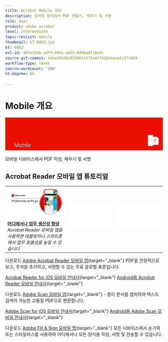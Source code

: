 ```yaml
---
title: Acrobat Mobile 개요
description: 모바일 장치에서 PDF 만들기, 채우기 및 서명
role: User
product: adobe acrobat
level: Intermediate
topic-revisit: mobile
thumbnail: KT-6863.jpg
kt: 6863
exl-id: d9fe154b-adf9-49da-ab15-6806a0f10edc
source-git-commit: 42ea703db2923063c572a4ff0102eeea1c1f3d19
workflow-type: tm+mt
source-wordcount: '199'
ht-degree: 0%

---
```


# Mobile 개요

![Acrobat Mobile 이미지](../assets/Hero-Mobile.png)

모바일 디바이스에서 PDF 작성, 채우기 및 서명

## Acrobat Reader 모바일 앱 튜토리얼

<table style="table-layout:fixed">
<tr>
  <td>
    <a href="../getting-started/productivity.md">
      <img alt="어디에서나 업무 생산성 향상" src="../assets/Productivity_1280.png" />
    </a>
    <div>
     <a href="../getting-started/productivity.md"><strong>어디에서나 업무 생산성 향상</strong></a>
    </div>
    <em>Acrobat Reader 모바일 앱을 사용하면 태블릿이나 스마트폰에서 업무 효율성을 높일 수 있습니다</em>
    <br>
  </td>
  <td>
   <img alt="스페이서" src="../assets/Whitespacer.png" />
    <div>
    <br>
  </td>
  <td>
   <img alt="스페이서" src="../assets/Whitespacer.png" />
    <div>
    <br>
  </td>
</tr>
</table>

다운로드 [Adobe Acrobat Reader 모바일 앱](https://www.adobe.com/acrobat/mobile/acrobat-reader.html){target=&quot;_blank&quot;} PDF을 안정적으로 보고, 주석을 추가하고, 서명할 수 있는 무료 글로벌 표준입니다.

[Acrobat Reader for iOS 모바일 안내서](https://www.adobe.com/devnet-docs/acrobat/ios/en/){target=&quot;_blank&quot;}
[Android용 Acrobat Reader 모바일 안내서](https://www.adobe.com/devnet-docs/acrobat/android/en/){target=&quot;_blank&quot;}

다운로드 [Adobe Scan 모바일 앱](https://www.adobe.com/acrobat/mobile/scanner-app.html){target=&quot;_blank&quot;} - 종이 문서를 캡처하여 텍스트 검색이 가능한 고품질 PDF으로 변환합니다.

[Adobe Scan for iOS 모바일 안내서](https://www.adobe.com/devnet-docs/adobescan/ios/en/){target=&quot;_blank&quot;}
[Android용 Adobe Scan 모바일 안내서](https://www.adobe.com/devnet-docs/adobescan/android/en/){target=&quot;_blank&quot;}

다운로드 [Adobe Fill &amp; Sign 모바일 앱](https://www.adobe.com/acrobat/mobile/fill-sign-pdfs.html){target=&quot;_blank&quot;} 모든 디바이스에서 손가락 또는 스타일러스를 사용하여 어디에서나 모든 양식을 작성, 서명 및 전송할 수 있습니다.
